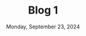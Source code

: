 ---
title: "Blog 1"
date: Monday, September 23, 2024
time: 1:55:31 pm India Standard Time
tags: ["Linux", "Git", "JAVA", "Spring Boot", "Testing", "Database", "CI/CD"]
draft: false
---